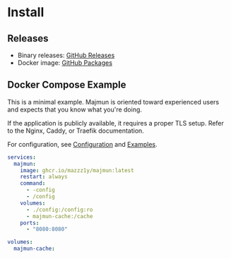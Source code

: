 <div style="max-width: 850px; margin: 0 auto;" markdown>

# Install

## Releases

* Binary releases: [GitHub Releases](https://github.com/mazzz1y/majmun/releases)
* Docker image: [GitHub Packages](https://github.com/mazzz1y/majmun/pkgs/container/majmun)

## Docker Compose Example

This is a minimal example. Majmun is oriented toward experienced users and expects that you know what you're doing.

If the application is publicly available, it requires a proper TLS setup. Refer to the Nginx, Caddy, or Traefik
documentation.

For configuration, see [Configuration](config.md) and [Examples](examples.md).

```yaml
services:
  majmun:
    image: ghcr.io/mazzz1y/majmun:latest
    restart: always
    command:
      - -config
      - /config
    volumes:
      - ./config:/config:ro
      - majmun-cache:/cache
    ports:
      - "8080:8080"

volumes:
  majmun-cache:
```